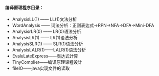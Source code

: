 #### 编译原理程序目录：
- AnalysisLL(1)  —— LL(1)文法分析
- WordAnalysis —— 词法分析：正则表达式->RPN->NFA->DFA->Mini-DFA
- AnalysisrLR(0) —— LR(0)语法分析
- AnalysisLR(1) —— LR(1)语法分析
- AnalysisSLR(1) —— SLR(1)语法分析
- AnalysisLALR(1)——LALR(1)语法分析
- EvaluLateExpress——表达式计算
- TinyComplier——编译原理课程设计
- fileIO——java实现文件的读取

